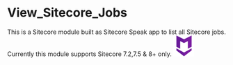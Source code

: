 # View_Sitecore_Jobs
This is a Sitecore module built as Sitecore Speak app to list all Sitecore jobs.
Currently this module supports Sitecore 7.2,7.5 & 8+ only.
![alt text](https://github.com/adam-p/markdown-here/raw/master/src/common/images/icon48.png "Logo Title Text 1")
